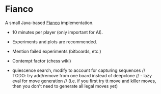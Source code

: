# Fianco

A small Java-based [Fianco](http://www.di.fc.ul.pt/~jpn/gv/fianco.htm) implementation.

- 10 minutes per player (only important for AI).
- Experiments and plots are recommended.
- Mention failed experiments (bitboards, etc.)

- Contempt factor (chess wiki)
- quiescence search, modify to account for capturing sequences
    // TODO: try add/remove from one board instead of deepclone
    // - lazy eval for move generation 
    // (i.e. if you first try tt move and killer moves, then you don't need to generate all legal moves yet)
